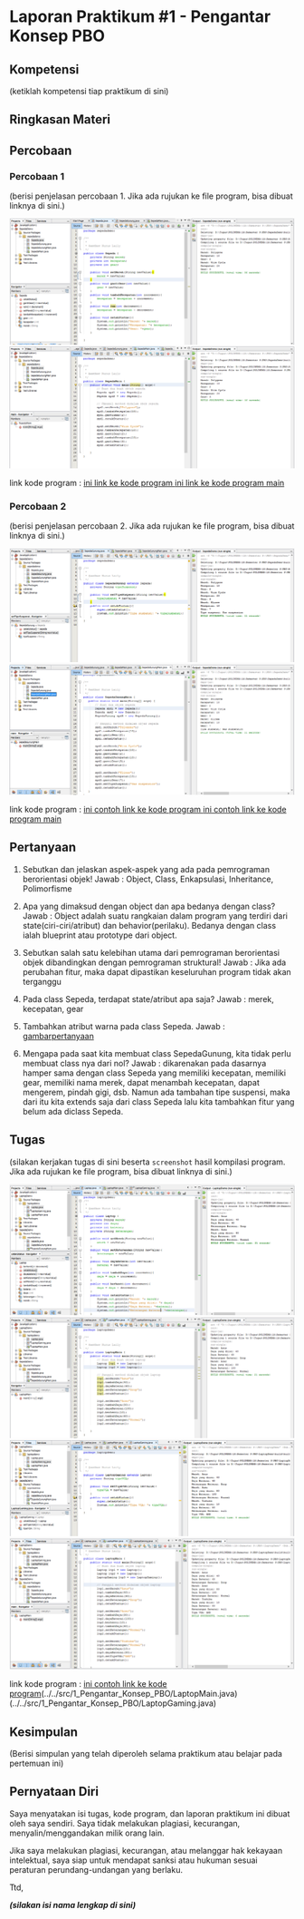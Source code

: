 # Laporan Praktikum #1 - Pengantar Konsep PBO

## Kompetensi

(ketiklah kompetensi tiap praktikum di sini)

## Ringkasan Materi



## Percobaan

### Percobaan 1

(berisi penjelasan percobaan 1. Jika ada rujukan ke file program, bisa dibuat linknya di sini.)

![percobaan1](img/1.PNG)![percobaan1](img/2.PNG)

link kode program : [ini link ke kode program ](../../src/1_Pengantar_Konsep_PBO/Sepeda.java)[ini link ke kode program main](../../src/1_Pengantar_Konsep_PBO/SepedaMain.java)

### Percobaan 2

(berisi penjelasan percobaan 2. Jika ada rujukan ke file program, bisa dibuat linknya di sini.)

![percobaan2](img/3a.PNG)![percobaan2](img/3.PNG)

link kode program : [ini contoh link ke kode program ](../../src/1_Pengantar_Konsep_PBO/SepedaGunung.java)[ini contoh link ke kode program main](../../src/1_Pengantar_Konsep_PBO/SepedaGunungMain.java)

## Pertanyaan

1.	Sebutkan dan jelaskan aspek-aspek yang ada pada pemrograman berorientasi objek!
Jawab : Object, Class, Enkapsulasi, Inheritance, Polimorfisme

2.	Apa yang dimaksud dengan object dan apa bedanya dengan class?
Jawab : Object adalah suatu rangkaian dalam program yang terdiri dari state(ciri-ciri/atribut) dan behavior(perilaku). Bedanya dengan class ialah blueprint atau prototype dari object.

3.	Sebutkan salah satu kelebihan utama dari pemrograman berorientasi objek dibandingkan dengan pemrograman struktural!
Jawab : Jika ada perubahan fitur, maka dapat dipastikan keseluruhan program tidak akan terganggu

4.	Pada class Sepeda, terdapat state/atribut apa saja?
Jawab : merek, kecepatan, gear

5.	Tambahkan atribut warna pada class Sepeda.
Jawab : [gambarpertanyaan](img/4.PNG)

6.	Mengapa pada saat kita membuat class SepedaGunung, kita tidak perlu membuat class nya dari nol?
Jawab : dikarenakan pada dasarnya hamper sama dengan class Sepeda yang memiliki kecepatan, memiliki gear, memiliki nama merek, dapat menambah kecepatan, dapat mengerem, pindah gigi, dsb. Namun ada tambahan tipe suspensi, maka dari itu kita extends saja dari class Sepeda lalu kita tambahkan fitur yang belum ada diclass Sepeda.

## Tugas

(silakan kerjakan tugas di sini beserta `screenshot` hasil kompilasi program. Jika ada rujukan ke file program, bisa dibuat linknya di sini.)

![tugas](img/5.PNG)![tugas](img/6.PNG)![tugas](img/7.PNG)![tugas](img/8.PNG)

link kode program : [ini contoh link ke kode program](../../src/1_Pengantar_Konsep_PBO/Laptop.java)(../../src/1_Pengantar_Konsep_PBO/LaptopMain.java)(../../src/1_Pengantar_Konsep_PBO/LaptopGaming.java)

## Kesimpulan

(Berisi simpulan yang telah diperoleh selama praktikum atau belajar pada pertemuan ini)

## Pernyataan Diri

Saya menyatakan isi tugas, kode program, dan laporan praktikum ini dibuat oleh saya sendiri. Saya tidak melakukan plagiasi, kecurangan, menyalin/menggandakan milik orang lain.

Jika saya melakukan plagiasi, kecurangan, atau melanggar hak kekayaan intelektual, saya siap untuk mendapat sanksi atau hukuman sesuai peraturan perundang-undangan yang berlaku.

Ttd,

***(silakan isi nama lengkap di sini)***